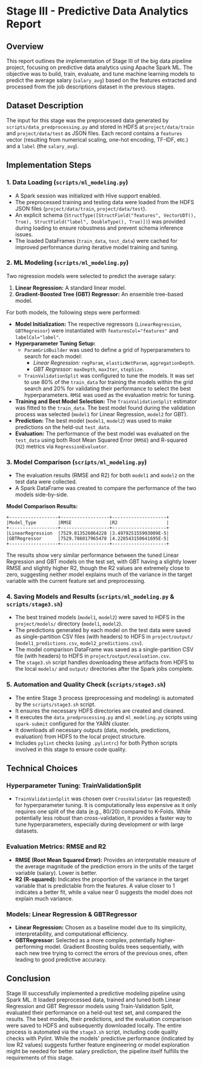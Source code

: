 # Stage III - Predictive Data Analytics Report

## Overview
This report outlines the implementation of Stage III of the big data pipeline project, focusing on predictive data analytics using Apache Spark ML. The objective was to build, train, evaluate, and tune machine learning models to predict the average salary (`salary_avg`) based on the features extracted and processed from the job descriptions dataset in the previous stages.

## Dataset Description
The input for this stage was the preprocessed data generated by `scripts/data_predprocessing.py` and stored in HDFS at `project/data/train` and `project/data/test` as JSON files. Each record contains a `features` vector (resulting from numerical scaling, one-hot encoding, TF-IDF, etc.) and a `label` (the `salary_avg`).

## Implementation Steps

### 1. Data Loading (`scripts/ml_modeling.py`)
- A Spark session was initialized with Hive support enabled.
- The preprocessed training and testing data were loaded from the HDFS JSON files (`project/data/train`, `project/data/test`).
- An explicit schema (`StructType([StructField("features", VectorUDT(), True), StructField("label", DoubleType(), True)])`) was provided during loading to ensure robustness and prevent schema inference issues.
- The loaded DataFrames (`train_data`, `test_data`) were cached for improved performance during iterative model training and tuning.

### 2. ML Modeling (`scripts/ml_modeling.py`)
Two regression models were selected to predict the average salary:

1.  **Linear Regression:** A standard linear model.
2.  **Gradient-Boosted Tree (GBT) Regressor:** An ensemble tree-based model.

For both models, the following steps were performed:

- **Model Initialization:** The respective regressors (`LinearRegression`, `GBTRegressor`) were instantiated with `featuresCol="features"` and `labelCol="label"`.
- **Hyperparameter Tuning Setup:**
    - `ParamGridBuilder` was used to define a grid of hyperparameters to search for each model:
        - *Linear Regression:* `regParam`, `elasticNetParam`, `aggregationDepth`.
        - *GBT Regressor:* `maxDepth`, `maxIter`, `stepSize`.
    - `TrainValidationSplit` was configured to tune the models. It was set to use 80% of the `train_data` for training the models within the grid search and 20% for validating their performance to select the best hyperparameters. `RMSE` was used as the evaluation metric for tuning.
- **Training and Best Model Selection:** The `TrainValidationSplit` estimator was fitted to the `train_data`. The best model found during the validation process was selected (`model1` for Linear Regression, `model2` for GBT).
- **Prediction:** The best model (`model1`, `model2`) was used to make predictions on the held-out `test_data`.
- **Evaluation:** The performance of the best model was evaluated on the `test_data` using both Root Mean Squared Error (`RMSE`) and R-squared (`R2`) metrics via `RegressionEvaluator`.

### 3. Model Comparison (`scripts/ml_modeling.py`)
- The evaluation results (RMSE and R2) for both `model1` and `model2` on the test data were collected.
- A Spark DataFrame was created to compare the performance of the two models side-by-side.

**Model Comparison Results:**
```
+------------------+------------------+--------------------+
|Model_Type        |RMSE              |R2                  |
+------------------+------------------+--------------------+
|LinearRegression  |7529.813526064228 |3.497925155993009E-5|
|GBTRegressor      |7529.786017965478 |4.228543150641695E-5|
+------------------+------------------+--------------------+
```

The results show very similar performance between the tuned Linear Regression and GBT models on the test set, with GBT having a slightly lower RMSE and slightly higher R2, though the R2 values are extremely close to zero, suggesting neither model explains much of the variance in the target variable with the current feature set and preprocessing.

### 4. Saving Models and Results (`scripts/ml_modeling.py` & `scripts/stage3.sh`)
- The best trained models (`model1`, `model2`) were saved to HDFS in the `project/models/` directory (`model1`, `model2`).
- The predictions generated by each model on the test data were saved as single-partition CSV files (with headers) to HDFS in `project/output/` (`model1_predictions.csv`, `model2_predictions.csv`).
- The model comparison DataFrame was saved as a single-partition CSV file (with headers) to HDFS in `project/output/evaluation.csv`.
- The `stage3.sh` script handles downloading these artifacts from HDFS to the local `models/` and `output/` directories after the Spark jobs complete.

### 5. Automation and Quality Check (`scripts/stage3.sh`)
- The entire Stage 3 process (preprocessing and modeling) is automated by the `scripts/stage3.sh` script.
- It ensures the necessary HDFS directories are created and cleaned.
- It executes the `data_predprocessing.py` and `ml_modeling.py` scripts using `spark-submit` configured for the YARN cluster.
- It downloads all necessary outputs (data, models, predictions, evaluation) from HDFS to the local project structure.
- Includes `pylint` checks (using `.pylintrc`) for both Python scripts involved in this stage to ensure code quality.

## Technical Choices

### Hyperparameter Tuning: TrainValidationSplit
- `TrainValidationSplit` was chosen over `CrossValidator` (as requested) for hyperparameter tuning. It is computationally less expensive as it only requires one split of the data (e.g., 80/20) compared to K-Folds. While potentially less robust than cross-validation, it provides a faster way to tune hyperparameters, especially during development or with large datasets.

### Evaluation Metrics: RMSE and R2
- **RMSE (Root Mean Squared Error):** Provides an interpretable measure of the average magnitude of the prediction errors in the units of the target variable (salary). Lower is better.
- **R2 (R-squared):** Indicates the proportion of the variance in the target variable that is predictable from the features. A value closer to 1 indicates a better fit, while a value near 0 suggests the model does not explain much variance.

### Models: Linear Regression & GBTRegressor
- **Linear Regression:** Chosen as a baseline model due to its simplicity, interpretability, and computational efficiency.
- **GBTRegressor:** Selected as a more complex, potentially higher-performing model. Gradient Boosting builds trees sequentially, with each new tree trying to correct the errors of the previous ones, often leading to good predictive accuracy.

## Conclusion
Stage III successfully implemented a predictive modeling pipeline using Spark ML. It loaded preprocessed data, trained and tuned both Linear Regression and GBT Regressor models using Train-Validation Split, evaluated their performance on a held-out test set, and compared the results. The best models, their predictions, and the evaluation comparison were saved to HDFS and subsequently downloaded locally. The entire process is automated via the `stage3.sh` script, including code quality checks with Pylint. While the models' predictive performance (indicated by low R2 values) suggests further feature engineering or model exploration might be needed for better salary prediction, the pipeline itself fulfills the requirements of this stage. 